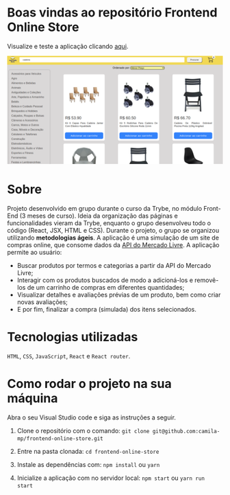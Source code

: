 # Boas vindas ao repositório Frontend Online Store

Visualize e teste a aplicação clicando <a href="https://camila-mp.github.io/frontend-online-store">aqui</a>.

<img src="frontend-online-store-print.png">

# Sobre

Projeto desenvolvido em grupo durante o curso da Trybe, no módulo Front-End (3 meses de curso). Ideia da organização das páginas e funcionalidades vieram da Trybe, enquanto o grupo desenvolveu todo o código (React, JSX, HTML e CSS). Durante o projeto, o grupo se organizou utilizando **metodologias ágeis**.
A aplicação é uma simulação de um site de compras online, que consome dados da <a href="https://developers.mercadolivre.com.br/pt_br/api-docs-pt-br"> API do Mercado Livre</a>. A aplicação permite ao usuário:

- Buscar produtos por termos e categorias a partir da API do Mercado Livre;
- Interagir com os produtos buscados de modo a adicioná-los e removê-los de um carrinho de compras em diferentes quantidades;
- Visualizar detalhes e avaliações prévias de um produto, bem como criar novas avaliações;
- E por fim, finalizar a compra (simulada) dos itens selecionados.

# Tecnologias utilizadas

`HTML`, `CSS`, `JavaScript`, `React` e `React router`.

# Como rodar o projeto na sua máquina

Abra o seu Visual Studio code e siga as instruções a seguir.

1. Clone o repositório com o comando:
`git clone git@github.com:camila-mp/frontend-online-store.git`

2. Entre na pasta clonada:
`cd frontend-online-store`

3. Instale as dependências com:
`npm install` ou `yarn`

4. Inicialize a aplicação com no servidor local:
`npm start` ou `yarn run start`
